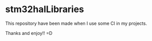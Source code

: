 # stm32halLibraries
This repository have been made when I use some CI in my projects.

Thanks and enjoy!! =D
